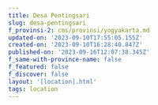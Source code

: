 ```yaml
---
title: Desa Pentingsari
slug: desa-pentingsari
f_provinsi-2: cms/provinsi/yogyakarta.md
updated-on: '2023-09-10T17:55:05.155Z'
created-on: '2023-09-10T16:28:40.847Z'
published-on: '2023-09-16T12:07:38.345Z'
f_same-with-province-name: false
f_featured: false
f_discover: false
layout: '[location].html'
tags: location
---
```



